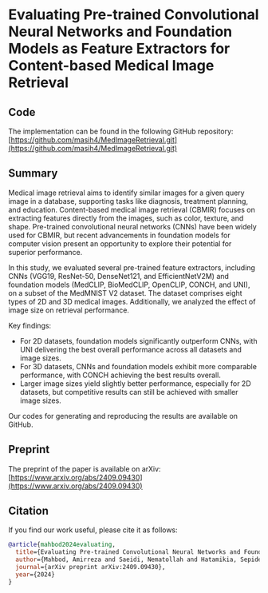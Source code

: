 # Evaluating Pre-trained Convolutional Neural Networks and Foundation Models as Feature Extractors for Content-based Medical Image Retrieval

## Code
The implementation can be found in the following GitHub repository:  
[https://github.com/masih4/MedImageRetrieval.git](https://github.com/masih4/MedImageRetrieval.git)

## Summary
Medical image retrieval aims to identify similar images for a given query image in a database, supporting tasks like diagnosis, treatment planning, and education. Content-based medical image retrieval (CBMIR) focuses on extracting features directly from the images, such as color, texture, and shape. Pre-trained convolutional neural networks (CNNs) have been widely used for CBMIR, but recent advancements in foundation models for computer vision present an opportunity to explore their potential for superior performance.

In this study, we evaluated several pre-trained feature extractors, including CNNs (VGG19, ResNet-50, DenseNet121, and EfficientNetV2M) and foundation models (MedCLIP, BioMedCLIP, OpenCLIP, CONCH, and UNI), on a subset of the MedMNIST V2 dataset. The dataset comprises eight types of 2D and 3D medical images. Additionally, we analyzed the effect of image size on retrieval performance.

Key findings:
- For 2D datasets, foundation models significantly outperform CNNs, with UNI delivering the best overall performance across all datasets and image sizes.
- For 3D datasets, CNNs and foundation models exhibit more comparable performance, with CONCH achieving the best results overall.
- Larger image sizes yield slightly better performance, especially for 2D datasets, but competitive results can still be achieved with smaller image sizes.

Our codes for generating and reproducing the results are available on GitHub.

## Preprint
The preprint of the paper is available on arXiv:  
[https://www.arxiv.org/abs/2409.09430](https://www.arxiv.org/abs/2409.09430)

## Citation
If you find our work useful, please cite it as follows:
```bibtex
@article{mahbod2024evaluating,
  title={Evaluating Pre-trained Convolutional Neural Networks and Foundation Models as Feature Extractors for Content-based Medical Image Retrieval},
  author={Mahbod, Amirreza and Saeidi, Nematollah and Hatamikia, Sepideh and Woitek, Ramona},
  journal={arXiv preprint arXiv:2409.09430},
  year={2024}
}
